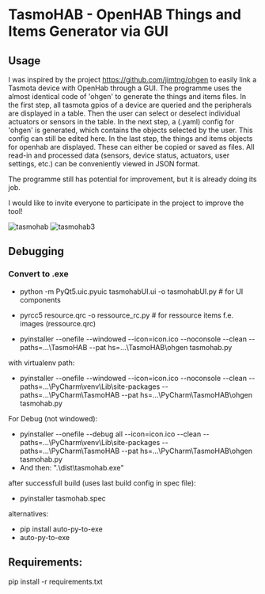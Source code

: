# TasmoHAB - OpenHAB Things and Items Generator via GUI

## Usage
I was inspired by the project https://github.com/jimtng/ohgen to easily link a Tasmota device with OpenHab through a GUI. The programme uses the almost identical code of 'ohgen' to generate the things and items files.
In the first step, all tasmota gpios of a device are queried and the peripherals are displayed in a table. Then the user can select or deselect individual actuators or sensors in the table. In the next step, a (.yaml) config for 'ohgen' is generated, which contains the objects selected by the user. This config can still be edited here.
In the last step, the things and items objects for openhab are displayed. These can either be copied or saved as files.
All read-in and processed data (sensors, device status, actuators, user settings, etc.) can be conveniently viewed in JSON format.

The programme still has potential for improvement, but it is already doing its job.

I would like to invite everyone to participate in the project to improve the tool!

![tasmohab](https://user-images.githubusercontent.com/49484063/122906746-c58c0900-d352-11eb-86c3-e09ea664d0fe.jpg)
![tasmohab3](https://user-images.githubusercontent.com/49484063/122906848-ddfc2380-d352-11eb-9325-dfcb451a60f7.jpg)


## Debugging
### Convert to .exe
- python -m PyQt5.uic.pyuic tasmohabUI.ui -o tasmohabUI.py       # for UI components
- pyrcc5 resource.qrc -o ressource_rc.py      # for ressource items f.e. images (ressource.qrc)

- pyinstaller --onefile --windowed --icon=icon.ico --noconsole --clean --paths=...\TasmoHAB --pat
hs=...\TasmoHAB\ohgen tasmohab.py

with virtualenv path:
- pyinstaller --onefile --windowed --icon=icon.ico --noconsole --clean --paths=...\PyCharm\venv\Lib\site-packages --paths=...\PyCharm\TasmoHAB --pat
hs=...\PyCharm\TasmoHAB\ohgen tasmohab.py

For Debug (not windowed):
- pyinstaller --onefile --debug all --icon=icon.ico --clean --paths=...\PyCharm\venv\Lib\site-packages --paths=...\PyCharm\TasmoHAB --pat
hs=...\PyCharm\TasmoHAB\ohgen tasmohab.py
- And then: ".\dist\tasmohab.exe"

after successfull build (uses last build config in spec file):
- pyinstaller tasmohab.spec

alternatives:
- pip install auto-py-to-exe
- auto-py-to-exe

## Requirements:
pip install -r requirements.txt
